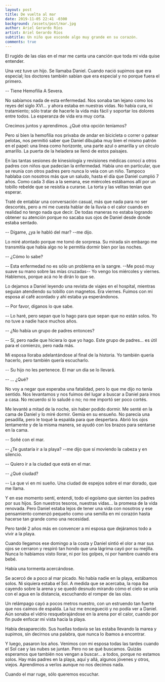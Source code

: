 ```yaml
---
layout: post
title: De vuelta al mar
date: 2019-11-05 22:41 -0300
background: /assets/post/mar.jpg
author: Ariel Gerardo Ríos
artist: Ariel Gerardo Ríos
subtitle: Un niño que esconde algo muy grande en su corazón.
comments: true
---
```


El rugido de las olas en el mar me canta una canción que toda mi vida quise
entender.

Una vez tuve un hijo. Se llamaba Daniel. Cuando nació supimos que era especial;
los doctores también sabían que era especial y no porque fuera el primero.

-- Tiene Hemofilia A Severa.

No sabíamos nada de esta enfermedad. Nos sonaba tan lejano como los reyes del
siglo XVI... y ahora estaba en nuestras vidas. No había cura, ni tratamiento;
sólo tratar de hacerle la vida más fácil y soportar los dolores entre todos. La
esperanza de vida era muy corta.

Crecimos juntos y aprendimos. ¿Qué otra opción teníamos?

Pero si bien la hemofilia nos privaba de andar en bicicleta o correr o patear
pelotas, nos permitió saber que Daniel dibujaba muy bien el mismo patrón en el
papel: una línea como horizonte, una parte azul o amarilla y un círculo
amarillo. La puerta de la heladera se llenó de estos paisajes.

En las tantas sesiones de kinesiología y revisiones médicas conocí a otros
padres con niños que padecían la enfermedad. Había uno en particular, que se
reunía con otros padres pero nunca lo veía con un niño. Tampoco hablaba con
nosotros más que un saludo, hasta el día que Daniel cumplió 7 años. Como cada 3
días a la semana, ese miércoles estábamos allí por un tobillo rebelde que se
resistía a curarse. La torta y las velitas tenían que esperar.

Traté de entablar una conversación casual, más que nada para no ser descortés,
pero a mí me cuesta hablar de la lluvia o el calor cuando en realidad no tengo
nada que decir. De todas maneras no estaba logrando obtener su atención porque
no sacaba sus ojos de Daniel desde donde estaba sentado.

-- Dígame, ¿ya le habló del mar? --me dijo.

Lo miré atontado porque me tomó de sorpresa. Su mirada sin embargo me
transmitía que había algo no le permitía dormir bien por las noches.

-- ¿Cómo lo sabe? 

-- Esta enfermedad no es sólo un problema en la sangre. --Me posó muy suave su
mano sobre las mías cruzadas-- Yo vengo los miércoles y viernes. Hablemos,
porque acá no le dirán lo que se.

Lo dejamos a Daniel leyendo una revista de viajes en el hospital, mientras
seguían atendiendo su tobillo con magnetos. Era viernes. Fuimos con mi esposa
al café acordado y ahí estaba ya esperándonos.

-- Por favor, díganos lo que sabe.

-- Lo haré, pero sepan que lo hago para que sepan que no están solos. Yo no
tuve a nadie hace muchos años.

-- ¿No había un grupo de padres entonces?

-- Sí, pero nadie que hiciera lo que yo hago. Este grupo de padres... es útil
para el comienzo, pero nada más.

Mi esposa lloraba adelantándose al final de la historia. Yo también quería
hacerlo, pero también quería escucharlo.

-- Su hijo no les pertenece. El mar un día se lo llevará.

-- ... ¿Qué?

No voy a negar que esperaba una fatalidad, pero lo que me dijo no tenía
sentido. Nos levantamos y nos fuimos del lugar a buscar a Daniel para irnos a
casa. No recuerdo si lo saludé o no; no me importó ser poco cortés.

Me levanté a mitad de la noche, sin haber podido dormir. Me senté en la cama de
Daniel y lo miré dormir. Gemía en su ensueño. No parecía una pesadilla, pero le
toqué la espalda para que despertara. Abrió los ojos lentamente y de la misma
manera, se ayudó con los brazos para sentarse en la cama.

-- Soñé con el mar.

-- ¿Te gustaría ir a la playa? --me dijo que sí moviendo la cabeza y en
silencio.

-- Quiero ir a la ciudad que está en el mar.

-- ¿Qué ciudad?

-- La que vi en mi sueño. Una ciudad de espejos sobre el mar dorado, que me
llama.

Y en ese momento sentí, entendí, todo el egoísmo que sienten los padres por sus
hijos. Son nuestros tesoros, nuestras vidas... la promesa de la vida
renovada. Pero Daniel estaba lejos de tener una vida con nosotros y ese
pensamiento comenzó pequeño como una semilla en mi corazón hasta hacerse tan
grande como una necesidad.

Pero tardé 2 años más en convencer a mi esposa que dejáramos todo a vivir a la
playa.

Cuando llegamos ese domingo a la costa y Daniel sintió el olor a mar sus ojos
se cerraron y respiró tan hondo que una lágrima cayó por su mejilla. Nunca lo
habíamos visto llorar, ni por los golpes, ni por hambre cuando era bebé.

Había una tormenta acercándose.

Se acercó de a poco al mar picado. No había nadie en la playa, estábamos solos.
Ni siquiera estaba el Sol. A medida que se acercaba, la ropa iba cayendo sobre
la arena y se quedó desnudo mirando cómo el cielo se unía con el agua en la
distancia, escuchando el romper de las olas.

Un relámpago cayó a pocos metros nuestro, con un estruendo tan fuerte que nos
caímos de espalda. La luz me encegueció y no podía ver a Daniel. Aún sonaba el
vidrio resquebrajándose en la arena por el calor, cuando por fin pude enfocar
mi vista hacia la playa.

Había desaparecido. Sus huellas todavía se las estaba llevando la marea y
supimos, sin decirnos una palabra, que nunca lo íbamos a encontrar.

Y luego, pasaron los años. Venimos con mi esposa todas las tardes cuando el Sol
cae y las nubes se juntan. Pero no se qué buscamos. Quizás esperamos que
también nos vengan a buscar... a todos, porque no estamos solos. Hay más padres
en la playa, aquí y allá, algunos jóvenes y otros, viejos. Aprendimos a
verlos aunque no nos decimos nada.

Cuando el mar ruge, sólo queremos escuchar.
